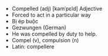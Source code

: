 - Compelled (adj)	[kəmˈpɛld]	Adjective
- Forced to act in a particular way
- Bị ép buộc
- Gezwungen (German)
- He was compelled by duty to help.
- Compel (v), compulsion (n)
- Latin: compellere